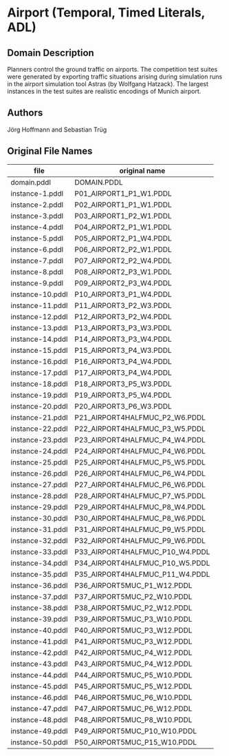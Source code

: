 # Airport (Temporal, Timed Literals, ADL)

## Domain Description

Planners control the ground traffic on airports.
The competition test suites were generated by exporting traffic situations arising during simulation runs in the airport simulation tool Astras (by Wolfgang Hatzack).
The largest instances in the test suites are realistic encodings of Munich airport.

## Authors

Jörg Hoffmann and Sebastian Trüg

## Original File Names

| file             | original name                   |
|------------------|---------------------------------|
| domain.pddl      | DOMAIN.PDDL                     |
| instance-1.pddl  | P01_AIRPORT1_P1_W1.PDDL         |
| instance-2.pddl  | P02_AIRPORT1_P1_W1.PDDL         |
| instance-3.pddl  | P03_AIRPORT1_P2_W1.PDDL         |
| instance-4.pddl  | P04_AIRPORT2_P1_W1.PDDL         |
| instance-5.pddl  | P05_AIRPORT2_P1_W4.PDDL         |
| instance-6.pddl  | P06_AIRPORT2_P2_W1.PDDL         |
| instance-7.pddl  | P07_AIRPORT2_P2_W4.PDDL         |
| instance-8.pddl  | P08_AIRPORT2_P3_W1.PDDL         |
| instance-9.pddl  | P09_AIRPORT2_P3_W4.PDDL         |
| instance-10.pddl | P10_AIRPORT3_P1_W4.PDDL         |
| instance-11.pddl | P11_AIRPORT3_P2_W3.PDDL         |
| instance-12.pddl | P12_AIRPORT3_P2_W4.PDDL         |
| instance-13.pddl | P13_AIRPORT3_P3_W3.PDDL         |
| instance-14.pddl | P14_AIRPORT3_P3_W4.PDDL         |
| instance-15.pddl | P15_AIRPORT3_P4_W3.PDDL         |
| instance-16.pddl | P16_AIRPORT3_P4_W4.PDDL         |
| instance-17.pddl | P17_AIRPORT3_P4_W4.PDDL         |
| instance-18.pddl | P18_AIRPORT3_P5_W3.PDDL         |
| instance-19.pddl | P19_AIRPORT3_P5_W4.PDDL         |
| instance-20.pddl | P20_AIRPORT3_P6_W3.PDDL         |
| instance-21.pddl | P21_AIRPORT4HALFMUC_P2_W6.PDDL  |
| instance-22.pddl | P22_AIRPORT4HALFMUC_P3_W5.PDDL  |
| instance-23.pddl | P23_AIRPORT4HALFMUC_P4_W4.PDDL  |
| instance-24.pddl | P24_AIRPORT4HALFMUC_P4_W6.PDDL  |
| instance-25.pddl | P25_AIRPORT4HALFMUC_P5_W5.PDDL  |
| instance-26.pddl | P26_AIRPORT4HALFMUC_P6_W4.PDDL  |
| instance-27.pddl | P27_AIRPORT4HALFMUC_P6_W6.PDDL  |
| instance-28.pddl | P28_AIRPORT4HALFMUC_P7_W5.PDDL  |
| instance-29.pddl | P29_AIRPORT4HALFMUC_P8_W4.PDDL  |
| instance-30.pddl | P30_AIRPORT4HALFMUC_P8_W6.PDDL  |
| instance-31.pddl | P31_AIRPORT4HALFMUC_P9_W5.PDDL  |
| instance-32.pddl | P32_AIRPORT4HALFMUC_P9_W6.PDDL  |
| instance-33.pddl | P33_AIRPORT4HALFMUC_P10_W4.PDDL |
| instance-34.pddl | P34_AIRPORT4HALFMUC_P10_W5.PDDL |
| instance-35.pddl | P35_AIRPORT4HALFMUC_P11_W4.PDDL |
| instance-36.pddl | P36_AIRPORT5MUC_P1_W12.PDDL     |
| instance-37.pddl | P37_AIRPORT5MUC_P2_W10.PDDL     |
| instance-38.pddl | P38_AIRPORT5MUC_P2_W12.PDDL     |
| instance-39.pddl | P39_AIRPORT5MUC_P3_W10.PDDL     |
| instance-40.pddl | P40_AIRPORT5MUC_P3_W12.PDDL     |
| instance-41.pddl | P41_AIRPORT5MUC_P3_W12.PDDL     |
| instance-42.pddl | P42_AIRPORT5MUC_P4_W12.PDDL     |
| instance-43.pddl | P43_AIRPORT5MUC_P4_W12.PDDL     |
| instance-44.pddl | P44_AIRPORT5MUC_P5_W10.PDDL     |
| instance-45.pddl | P45_AIRPORT5MUC_P5_W12.PDDL     |
| instance-46.pddl | P46_AIRPORT5MUC_P6_W10.PDDL     |
| instance-47.pddl | P47_AIRPORT5MUC_P6_W12.PDDL     |
| instance-48.pddl | P48_AIRPORT5MUC_P8_W10.PDDL     |
| instance-49.pddl | P49_AIRPORT5MUC_P10_W10.PDDL    |
| instance-50.pddl | P50_AIRPORT5MUC_P15_W10.PDDL    |

